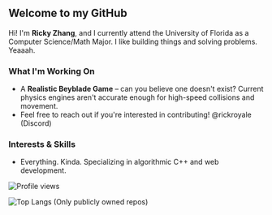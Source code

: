 ## Welcome to my GitHub

Hi! I'm **Ricky Zhang**, and I currently attend the University of Florida as a Computer Science/Math Major. I like building things and solving problems. Yeaaah.

### What I'm Working On
- A **Realistic Beyblade Game** – can you believe one doesn't exist? Current physics engines aren't accurate enough for high-speed collisions and movement.
- Feel free to reach out if you're interested in contributing! @rickroyale (Discord)

### Interests & Skills
- Everything. Kinda. Specializing in algorithmic C++ and web development.

![Profile views](https://komarev.com/ghpvc/?username=TheRickyZhang&color=blue)

![Top Langs (Only publicly owned repos)](https://github-readme-stats.vercel.app/api/top-langs/?username=TheRickyZhang&layout=compact&langs_count=10&exclude_repo=usaco_guide&hide=HTML,CSS,Makefile,Objective-C,Objective-C%2B%2B,Shell,Powershell,Autohotkey)

<!--START_COMMIT_LANG_STATS-->

<!--END_COMMIT_LANG_STATS-->